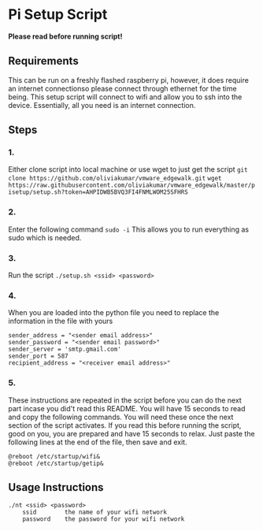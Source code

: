 # Pi Setup Script

**Please read before running script!**

## Requirements
This can be run on a freshly flashed raspberry pi, however, it does require an internet connectionso please connect through ethernet for the time being. This setup script will connect to wifi and allow you to ssh into the device. Essentially, all you need is an internet connection.

## Steps
### 1.
Either clone script into local machine or use wget to just get the script
```git clone https://github.com/oliviakumar/vmware_edgewalk.git```
```wget https://raw.githubusercontent.com/oliviakumar/vmware_edgewalk/master/pisetup/setup.sh?token=AHPIDWB5BVQ3FI4FNMLWOM25SFHRS```

### 2.
Enter the following command
```sudo -i```
This allows you to run everything as sudo which is needed.

### 3.
Run the script
```./setup.sh <ssid> <password>```

### 4.
When you are loaded into the python file you need to replace the information in the file with yours
```
sender_address = "<sender email address>"
sender_password = "<sender email password>"
sender_server = 'smtp.gmail.com'
sender_port = 587
recipient_address = "<receiver email address>"
```
### 5.
These instructions are repeated in the script before you can do the next part incase you did't read this README. You will have 15 seconds to read and copy the following commands. You will need these once the next section of the script activates. If you read this before running the script, good on you, you are prepared and have 15 seconds to relax. Just paste the following lines at the end of the file, then save and exit.
```
@reboot /etc/startup/wifi&
@reboot /etc/startup/getip&
```

## Usage Instructions
```
./nt <ssid> <password>
    ssid        the name of your wifi network
    password    the password for your wifi network
